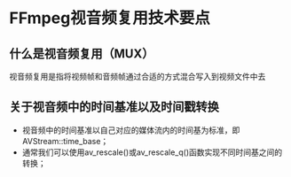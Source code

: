 # FFmpeg视音频复用技术要点

## 什么是视音频复用（MUX）

视音频复用是指将视频帧和音频帧通过合适的方式混合写入到视频文件中去

## 关于视音频中的时间基准以及时间戳转换

- 视音频中的时间基准以自己对应的媒体流内的时间基为标准，即AVStream::time_base；
- 通常我们可以使用av_rescale()或av_rescale_q()函数实现不同时间基之间的转换；
